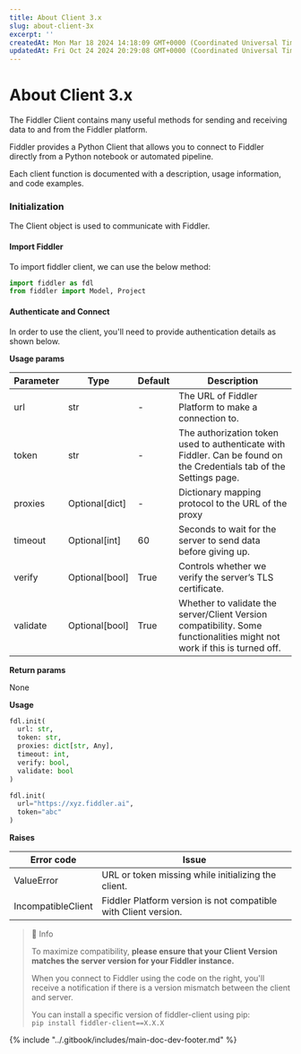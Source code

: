 ```yaml
---
title: About Client 3.x
slug: about-client-3x
excerpt: ''
createdAt: Mon Mar 18 2024 14:18:09 GMT+0000 (Coordinated Universal Time)
updatedAt: Fri Oct 24 2024 20:29:08 GMT+0000 (Coordinated Universal Time)
---
```


# About Client 3.x

The Fiddler Client contains many useful methods for sending and receiving data to and from the Fiddler platform.

Fiddler provides a Python Client that allows you to connect to Fiddler directly from a Python notebook or automated pipeline.

Each client function is documented with a description, usage information, and code examples.

### Initialization

The Client object is used to communicate with Fiddler.

#### Import Fiddler

To import fiddler client, we can use the below method:

```python
import fiddler as fdl
from fiddler import Model, Project
```

#### Authenticate and Connect

In order to use the client, you'll need to provide authentication details as shown below.

**Usage params**

| Parameter | Type            | Default | Description                                                                                                             |
| --------- | --------------- | ------- | ----------------------------------------------------------------------------------------------------------------------- |
| url       | str             | -       | The URL of Fiddler Platform to make a connection to.                                                                    |
| token     | str             | -       | The authorization token used to authenticate with Fiddler. Can be found on the Credentials tab of the Settings page.    |
| proxies   | Optional\[dict] | -       | Dictionary mapping protocol to the URL of the proxy                                                                     |
| timeout   | Optional\[int]  | 60      | Seconds to wait for the server to send data before giving up.                                                           |
| verify    | Optional\[bool] | True    | Controls whether we verify the server’s TLS certificate.                                                                |
| validate  | Optional\[bool] | True    | Whether to validate the server/Client Version compatibility. Some functionalities might not work if this is turned off. |

**Return params**

None

**Usage**

```python
fdl.init(
  url: str,
  token: str,
  proxies: dict[str, Any],
  timeout: int,
  verify: bool,
  validate: bool
)
```

```python
fdl.init(
  url="https://xyz.fiddler.ai",
  token="abc"
)
```

**Raises**

| Error code         | Issue                                                           |
| ------------------ | --------------------------------------------------------------- |
| ValueError         | URL or token missing while initializing the client.             |
| IncompatibleClient | Fiddler Platform version is not compatible with Client version. |

> 📘 Info
>
> To maximize compatibility, **please ensure that your Client Version matches the server version for your Fiddler instance.**
>
> When you connect to Fiddler using the code on the right, you'll receive a notification if there is a version mismatch between the client and server.
>
> You can install a specific version of fiddler-client using pip:\
> `pip install fiddler-client==X.X.X`



{% include "../.gitbook/includes/main-doc-dev-footer.md" %}
